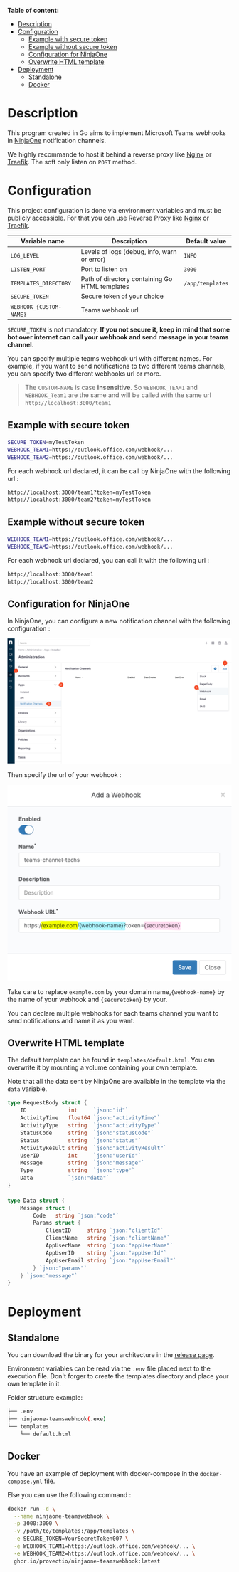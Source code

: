 **Table of content:**

- [Description](#description)
- [Configuration](#configuration)
  - [Example with secure token](#example-with-secure-token)
  - [Example without secure token](#example-without-secure-token)
  - [Configuration for NinjaOne](#configuration-for-ninjaone)
  - [Overwrite HTML template](#overwrite-html-template)
- [Deployment](#deployment)
  - [Standalone](#standalone)
  - [Docker](#docker)

# Description

This program created in Go aims to implement Microsoft Teams webhooks in [NinjaOne](https://www.ninjaone.com) notification channels.

We highly recommande to host it behind a reverse proxy like [Nginx](https://www.nginx.com/) or [Traefik](https://traefik.io/). The soft only listen on `POST` method.

# Configuration

This project configuration is done via environment variables and must be publicly accessible. For that you can use Reverse Proxy like [Nginx](https://www.nginx.com/) or [Traefik](https://traefik.io/).

| Variable name           | Description                                    | Default value    |
| ----------------------- | ---------------------------------------------- | ---------------- |
| `LOG_LEVEL`             | Levels of logs (debug, info, warn or error)    | `INFO`           |
| `LISTEN_PORT`           | Port to listen on                              | `3000`           |
| `TEMPLATES_DIRECTORY`   | Path of directory containing Go HTML templates | `/app/templates` |
| `SECURE_TOKEN`          | Secure token of your choice                    |                  |
| `WEBHOOK_{CUSTOM-NAME}` | Teams webhook url                              |                  |

`SECURE_TOKEN` is not mandatory. **If you not secure it, keep in mind that some bot over internet can call your webhook and send message in your teams channel.**

You can specify multiple teams webhook url with different names. For example, if you want to send notifications to two different teams channels, you can specify two different webhooks url or more.

> The `CUSTOM-NAME` is case **insensitive**.
> So `WEBHOOK_TEAM1` and `WEBHOOK_Team1` are the same and will be called with the same url `http://localhost:3000/team1`

## Example with secure token

```bash
SECURE_TOKEN=myTestToken
WEBHOOK_TEAM1=https://outlook.office.com/webhook/...
WEBHOOK_TEAM2=https://outlook.office.com/webhook/...
```

For each webhook url declared, it can be call by NinjaOne with the following url :

```bash
http://localhost:3000/team1?token=myTestToken
http://localhost:3000/team2?token=myTestToken
```

## Example without secure token

```bash
WEBHOOK_TEAM1=https://outlook.office.com/webhook/...
WEBHOOK_TEAM2=https://outlook.office.com/webhook/...
```

For each webhook url declared, you can call it with the following url :

```bash
http://localhost:3000/team1
http://localhost:3000/team2
```

## Configuration for NinjaOne

In NinjaOne, you can configure a new notification channel with the following configuration :

![NinjaOne configuration 1](./docs/configure-ninjaone_1.png)

Then specify the url of your webhook :

![NinjaOne configuration 2](./docs/configure-ninjaone_2.png)

Take care to replace `example.com` by your domain name,`{webhook-name}` by the name of your webhook and `{securetoken}` by your.

You can declare multiple webhooks for each teams channel you want to send notifications and name it as you want.

## Overwrite HTML template

The default template can be found in `templates/default.html`. You can overwrite it by mounting a volume containing your own template.

Note that all the data sent by NinjaOne are available in the template via the `data` variable.

```go
type RequestBody struct {
	ID             int     `json:"id"`
	ActivityTime   float64 `json:"activityTime"`
	ActivityType   string  `json:"activityType"`
	StatusCode     string  `json:"statusCode"`
	Status         string  `json:"status"`
	ActivityResult string  `json:"activityResult"`
	UserID         int     `json:"userId"`
	Message        string  `json:"message"`
	Type           string  `json:"type"`
	Data           `json:"data"`
}

type Data struct {
	Message struct {
		Code   string `json:"code"`
		Params struct {
			ClientID     string `json:"clientId"`
			ClientName   string `json:"clientName"`
			AppUserName  string `json:"appUserName"`
			AppUserID    string `json:"appUserId"`
			AppUserEmail string `json:"appUserEmail"`
		} `json:"params"`
	} `json:"message"`
}

```

# Deployment

## Standalone

You can download the binary for your architecture in the [release page](https://github.com/provectio/ninjaone-teamswebhook/releases).

Environment variables can be read via the `.env` file placed next to the execution file. Don't forger to create the templates directory and place your own template in it.

Folder structure example:

```bash
├── .env
├── ninjaone-teamswebhook(.exe)
└── templates
    └── default.html
```

## Docker

You have an example of deployment with docker-compose in the `docker-compose.yml` file.

Else you can use the following command :

```bash
docker run -d \
  --name ninjaone-teamswebhook \
  -p 3000:3000 \
  -v /path/to/templates:/app/templates \
  -e SECURE_TOKEN=YourSecretToken007 \
  -e WEBHOOK_TEAM1=https://outlook.office.com/webhook/... \
  -e WEBHOOK_TEAM2=https://outlook.office.com/webhook/... \
  ghcr.io/provectio/ninjaone-teamswebhook:latest
```
